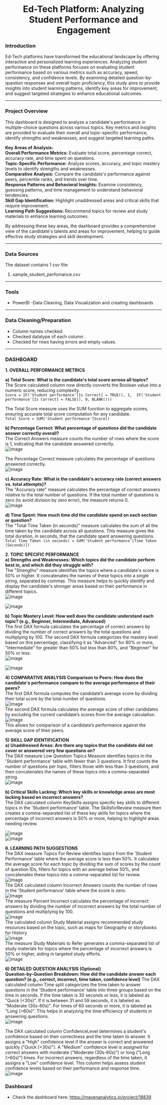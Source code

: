 
<h1 align="center">Ed-Tech Platform: Analyzing Student Performance and Engagement</h1>


### Introduction 
Ed-Tech platforms have transformed the educational landscape by offering interactive and personalized learning experiences. Analyzing student performance on these platforms focuses on evaluating student performance based on various metrics such as accuracy, speed, consistency, and confidence levels. By examining detailed question-by-question responses and overall topic proficiency, this study aims to provide insights into student learning patterns, identify key areas for improvement, and suggest targeted strategies to enhance educational outcomes.  

----------------------------------------------------------------------------------------------------------------------------------------------------------------------------------------------------------------
### Project Overview  
This dashboard is designed to analyze a candidate's performance in multiple-choice questions across various topics. Key metrics and insights are provided to evaluate their overall and topic-specific performance, identify strengths and weaknesses, and suggest targeted learning paths.  

**Key Areas of Analysis:**  
**Overall Performance Metrics:** Evaluate total score, percentage correct, accuracy rate, and time spent on questions.  
**Topic-Specific Performance:** Analyze scores, accuracy, and topic mastery levels to identify strengths and weaknesses.  
**Comparative Analysis:** Compare the candidate's performance against peers, percentile ranks, and trends over time.  
**Response Patterns and Behavioral Insights:** Examine consistency, guessing patterns, and time management to understand behavioral tendencies.  
**Skill Gap Identification:** Highlight unaddressed areas and critical skills that require improvement.  
**Learning Path Suggestions:** Recommend topics for review and study materials to enhance learning outcomes.  

By addressing these key areas, the dashboard provides a comprehensive view of the candidate's talents and areas for improvement, helping to guide effective study strategies and skill development.  

----------------------------------------------------------------------------------------------------------------------------------------------------------------------------------------------------------------
### Data Sources
The dataset contains 1 csv file:
1. sample_student_perfomance.csv
   
----------------------------------------------------------------------------------------------------------------------------------------------------------------------------------------------------------------
### Tools
- PowerBI -Data Cleaning, Data Visualization and creating dashboards

----------------------------------------------------------------------------------------------------------------------------------------------------------------------------------------------------------------

### Data Cleaning/Preparation
- Column names checked.  
- Checked datatype of each column .  
- Checked for rows having errors and empty values.


----------------------------------------------------------------------------------------------------------------------------------------------------------------------------------------------------------------
### DASHBOARD

**1. OVERALL PERFORMANCE METRICS**   

**a) Total Score: What is the candidate's total score across all topics?**    
The Score calculated column now directly converts the Boolean value into a numeric score, reducing complexity.  
```Score = IF('Student performance'[Is Correct] = TRUE(), 1,  IF('Student performance'[Is Correct] = FALSE(), 0, BLANK()))```  

The Total Score measure uses the SUM function to aggregate scores, ensuring accurate total score computation for any candidate.  
```Total Score = SUM('Student performance'[Score])```    


**b) Percentage Correct: What percentage of questions did the candidate answer correctly overall?**  
The Correct Answers measure counts the number of rows where the score is 1, indicating that the candidate answered correctly.  
![image](https://github.com/user-attachments/assets/e21bc6d3-85be-40da-87de-d3db41a30a07)  

The Percentage Correct measure calculates the percentage of questions answered correctly.  
![image](https://github.com/user-attachments/assets/def88133-b022-4fbf-81f8-fb353605b372)  


**c) Accuracy Rate: What is the candidate's accuracy rate (correct answers vs. total attempts)?**  
The "Accuracy rate" measure calculates the percentage of correct answers relative to the total number of questions. 
If the total number of questions is zero (to avoid division by zero error), the measure returns 0.  
![image](https://github.com/user-attachments/assets/5afabab0-c30d-432c-9a11-015205c2b186)  


**d) Time Spent: How much time did the candidate spend on each section or question?**   
The "Total Time Taken (in seconds)" measure calculates the sum of all the time taken by the candidate across all questions. This measure gives the total duration, in seconds, that the candidate spent answering questions.
```Total Time Taken (in seconds) = SUM('Student performance'[Time Taken (Seconds)])```    

   

**2. TOPIC SPECIFIC PERFORMANCE**    
**a) Strengths and Weaknesses: Which topics did the candidate perform best in, and which did they struggle with?**  
The "Strengths" measure identifies the topics where a candidate's score is 50% or higher. It concatenates the names of these topics into a single string, separated by commas. This measure helps to quickly identify and display the candidate's stronger areas based on their performance in different topics.  
![image](https://github.com/user-attachments/assets/60c0421b-fc9f-4ca0-8d86-469c6650e604)  

![image](https://github.com/user-attachments/assets/6d4bde53-1218-4c1d-a083-4779dc911cfa)  

**b) Topic Mastery Level: How well does the candidate understand each topic? (e.g., Beginner, Intermediate, Advanced)**  
The first DAX formula calculates the percentage of correct answers by dividing the number of correct answers by the total questions and multiplying by 100. The second DAX formula categorizes the mastery level based on this percentage, classifying it as "Advanced" for 80% or more, "Intermediate" for greater than 50% but less than 80%, and "Beginner" for 50% or less.  
![image](https://github.com/user-attachments/assets/91fa2070-ebab-46e0-9a90-5e53e8bcfbde)  

![image](https://github.com/user-attachments/assets/cb2b6dec-2849-4dc9-9d6d-93e1951d4c20)


**4) COMPARATIVE ANALYSIS**
**Comparison to Peers: How does the candidate's performance compare to the average performance of their peers?**  
The first DAX formula computes the candidate’s average score by dividing their total score by the total number of questions.    
![image](https://github.com/user-attachments/assets/2e8ed584-cdfa-40a1-9779-1933d3ae59f8)    
The second DAX formula calculates the average score of other candidates by excluding the current candidate’s scores from the average calculation.  
![image](https://github.com/user-attachments/assets/badd5066-ee7a-41c5-a519-7576cdc04f12)  
This allows for comparison of a candidate’s performance against the average score of their peers.  

**5) SKILL GAP IDENTIFICATION**  
**a) Unaddressed Areas: Are there any topics that the candidate did not cover or answered very few questions on?**    
The DAX measure Low Question Topics Measure identifies topics in the 'Student performance' table with fewer than 3 questions. It first counts the number of questions per topic, filters those with less than 3 questions, and then concatenates the names of these topics into a comma-separated string.   
![image](https://github.com/user-attachments/assets/7630effe-ab6a-4511-bbe4-a4670052f562)  

**b) Critical Skills Lacking: Which key skills or knowledge areas are most lacking based on incorrect answers?**  
The DAX calculated column KeySkills assigns specific key skills to different topics in the 'Student performance' table. The SkillsforReview measure then creates a comma-separated list of these key skills for topics where the percentage of incorrect answers is 50% or more, helping to highlight areas needing review.

![image](https://github.com/user-attachments/assets/c1e50ce9-d8bc-4eda-88f2-069bcd1b96fe)  
![image](https://github.com/user-attachments/assets/f3de29b0-16ac-4490-9ad1-b6273caa4202)  

**6. LEARNING PATH SUGGESTIONS**  
The DAX measure Topics For Review identifies topics from the 'Student Performance' table where the average score is less than 50%. It calculates the average score for each topic by dividing the sum of scores by the count of question IDs, filters for topics with an average below 50%, and concatenates these topics into a comma-separated list for review.  
![image](https://github.com/user-attachments/assets/bba11549-2bc5-47c6-a916-9db453fbe2a9)  
The DAX calculated column Incorrect Answers counts the number of rows in the 'Student performance' table where the score is zero.   
![image](https://github.com/user-attachments/assets/548b1952-a028-4c0c-be03-fd4252822d23)  
The measure Percent Incorrect calculates the percentage of incorrect answers by dividing the number of incorrect answers by the total number of questions and multiplying by 100.  
![image](https://github.com/user-attachments/assets/25438e99-3b0a-43fb-bda7-a2b661ecbcdf)  
The calculated column Study Material assigns recommended study resources based on the topic, such as maps for Geography or storybooks for History  
![image](https://github.com/user-attachments/assets/4d2cabfe-23ca-4400-98f3-808b06302edf)    
The measure Study Materials to Refer generates a comma-separated list of study materials for topics where the percentage of incorrect answers is 50% or higher, aiding in targeted study efforts.  
![image](https://github.com/user-attachments/assets/71264f7d-86aa-4505-8d28-423ff9b9ce5a)


**6) DETAILED QUESTION ANALYSIS (Optional)**  
**Question-by-Question Breakdown: How did the candidate answer each question? (e.g., correct, incorrect, time taken, confidence level)** 
The DAX calculated column Time split categorizes the time taken to answer questions in the 'Student performance' table into three groups based on the time in seconds. If the time taken is 30 seconds or less, it is labeled as "Quick (<30s)". If it is between 31 and 59 seconds, it is labeled as "Moderate (30s-60s)". For times of 60 seconds or more, it is labeled as "Long (>60s)". This helps in analyzing the time efficiency of students in answering questions.    
![image](https://github.com/user-attachments/assets/7c87629b-08cc-4ea4-affc-14ab676ad55f)    

The DAX calculated column ConfidenceLevel determines a student's confidence based on their correctness and the time taken to answer. It assigns a "High" confidence level if the answer is correct and answered quickly ("Quick (<30s)"). A "Medium" confidence level is assigned for correct answers with moderate ("Moderate (30s-60s)") or long ("Long (>60s)") times. For incorrect answers, regardless of the time taken, it assigns a "Low" confidence level. This column helps assess student confidence levels based on their performance and response time.  
![image](https://github.com/user-attachments/assets/517047a6-4adc-446d-b5ac-bb6a2ed9d6e2)























### Dashboard 
- Check the dashboard here: https://mavenanalytics.io/project/18839
 


















